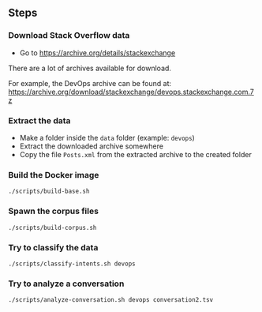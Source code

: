 ## Steps

### Download Stack Overflow data

- Go to https://archive.org/details/stackexchange

There are a lot of archives available for download.

For example, the DevOps archive can be found at:
https://archive.org/download/stackexchange/devops.stackexchange.com.7z

### Extract the data

- Make a folder inside the `data` folder (example: `devops`)
- Extract the downloaded archive somewhere
- Copy the file `Posts.xml` from the extracted archive to the created folder

### Build the Docker image

`./scripts/build-base.sh`

### Spawn the corpus files

`./scripts/build-corpus.sh`

### Try to classify the data

`./scripts/classify-intents.sh devops`

### Try to analyze a conversation

`./scripts/analyze-conversation.sh devops conversation2.tsv`
